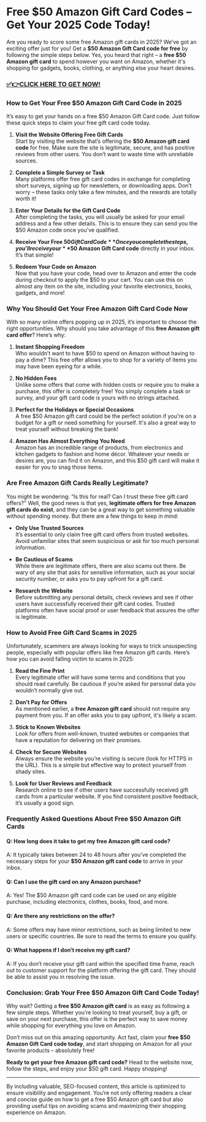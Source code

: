 # Free $50 Amazon Gift Card Codes – Get Your 2025 Code Today!

Are you ready to score some free Amazon gift cards in 2025? We’ve got an exciting offer just for you! Get a **$50 Amazon Gift Card code for free** by following the simple steps below. Yes, you heard that right – a **free $50 Amazon gift card** to spend however you want on Amazon, whether it's shopping for gadgets, books, clothing, or anything else your heart desires.

### [✅👉CLICK HERE TO GET NOW!](https://freerewards.xyz/amazon/go/)

### How to Get Your Free $50 Amazon Gift Card Code in 2025

It’s easy to get your hands on a free $50 Amazon Gift Card code. Just follow these quick steps to claim your free gift card code today.

1. **Visit the Website Offering Free Gift Cards**  
   Start by visiting the website that’s offering the **$50 Amazon gift card code** for free. Make sure the site is legitimate, secure, and has positive reviews from other users. You don’t want to waste time with unreliable sources.

2. **Complete a Simple Survey or Task**  
   Many platforms offer free gift card codes in exchange for completing short surveys, signing up for newsletters, or downloading apps. Don’t worry – these tasks only take a few minutes, and the rewards are totally worth it!

3. **Enter Your Details for the Gift Card Code**  
   After completing the tasks, you will usually be asked for your email address and a few other details. This is to ensure they can send you the $50 Amazon code once you’ve qualified.

4. **Receive Your Free $50 Gift Card Code**  
   Once you complete the steps, you’ll receive your **$50 Amazon Gift Card code** directly in your inbox. It’s that simple!

5. **Redeem Your Code on Amazon**  
   Now that you have your code, head over to Amazon and enter the code during checkout to apply the $50 to your cart. You can use this on almost any item on the site, including your favorite electronics, books, gadgets, and more!

### Why You Should Get Your Free Amazon Gift Card Code Now

With so many online offers popping up in 2025, it’s important to choose the right opportunities. Why should you take advantage of this **free Amazon gift card offer**? Here’s why:

1. **Instant Shopping Freedom**  
   Who wouldn’t want to have $50 to spend on Amazon without having to pay a dime? This free offer allows you to shop for a variety of items you may have been eyeing for a while.

2. **No Hidden Fees**  
   Unlike some offers that come with hidden costs or require you to make a purchase, this offer is completely free! You simply complete a task or survey, and your gift card code is yours with no strings attached.

3. **Perfect for the Holidays or Special Occasions**  
   A free $50 Amazon gift card could be the perfect solution if you're on a budget for a gift or need something for yourself. It's also a great way to treat yourself without breaking the bank!

4. **Amazon Has Almost Everything You Need**  
   Amazon has an incredible range of products, from electronics and kitchen gadgets to fashion and home décor. Whatever your needs or desires are, you can find it on Amazon, and this $50 gift card will make it easier for you to snag those items.

### Are Free Amazon Gift Cards Really Legitimate?

You might be wondering: “Is this for real? Can I trust these free gift card offers?” Well, the good news is that yes, **legitimate offers for free Amazon gift cards do exist**, and they can be a great way to get something valuable without spending money. But there are a few things to keep in mind:

- **Only Use Trusted Sources**  
   It’s essential to only claim free gift card offers from trusted websites. Avoid unfamiliar sites that seem suspicious or ask for too much personal information.

- **Be Cautious of Scams**  
   While there are legitimate offers, there are also scams out there. Be wary of any site that asks for sensitive information, such as your social security number, or asks you to pay upfront for a gift card.

- **Research the Website**  
   Before submitting any personal details, check reviews and see if other users have successfully received their gift card codes. Trusted platforms often have social proof or user feedback that assures the offer is legitimate.

### How to Avoid Free Gift Card Scams in 2025

Unfortunately, scammers are always looking for ways to trick unsuspecting people, especially with popular offers like free Amazon gift cards. Here’s how you can avoid falling victim to scams in 2025:

1. **Read the Fine Print**  
   Every legitimate offer will have some terms and conditions that you should read carefully. Be cautious if you’re asked for personal data you wouldn’t normally give out.

2. **Don’t Pay for Offers**  
   As mentioned earlier, a **free Amazon gift card** should not require any payment from you. If an offer asks you to pay upfront, it's likely a scam.

3. **Stick to Known Websites**  
   Look for offers from well-known, trusted websites or companies that have a reputation for delivering on their promises.

4. **Check for Secure Websites**  
   Always ensure the website you’re visiting is secure (look for HTTPS in the URL). This is a simple but effective way to protect yourself from shady sites.

5. **Look for User Reviews and Feedback**  
   Research online to see if other users have successfully received gift cards from a particular website. If you find consistent positive feedback, it’s usually a good sign.

### Frequently Asked Questions About Free $50 Amazon Gift Cards

#### Q: How long does it take to get my free Amazon gift card code?
A: It typically takes between 24 to 48 hours after you’ve completed the necessary steps for your **$50 Amazon gift card code** to arrive in your inbox.

#### Q: Can I use the gift card on any Amazon purchase?
A: Yes! The $50 Amazon gift card code can be used on any eligible purchase, including electronics, clothes, books, food, and more.

#### Q: Are there any restrictions on the offer?
A: Some offers may have minor restrictions, such as being limited to new users or specific countries. Be sure to read the terms to ensure you qualify.

#### Q: What happens if I don’t receive my gift card?
A: If you don’t receive your gift card within the specified time frame, reach out to customer support for the platform offering the gift card. They should be able to assist you in resolving the issue.

### Conclusion: Grab Your Free $50 Amazon Gift Card Code Today!

Why wait? Getting a **free $50 Amazon gift card** is as easy as following a few simple steps. Whether you’re looking to treat yourself, buy a gift, or save on your next purchase, this offer is the perfect way to save money while shopping for everything you love on Amazon.

Don’t miss out on this amazing opportunity. Act fast, claim your **free $50 Amazon Gift Card code today**, and start shopping on Amazon for all your favorite products – absolutely free!

**Ready to get your free Amazon gift card code?** Head to the website now, follow the steps, and enjoy your $50 gift card. Happy shopping!

---

By including valuable, SEO-focused content, this article is optimized to ensure visibility and engagement. You’re not only offering readers a clear and concise guide on how to get a free $50 Amazon gift card but also providing useful tips on avoiding scams and maximizing their shopping experience on Amazon.
